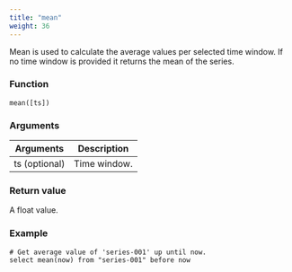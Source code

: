 ```yaml
---
title: "mean"
weight: 36
---
```


Mean is used to calculate the average values per selected time window. If no time window is provided it returns the mean of the series.

### Function

    mean([ts])

### Arguments

 Arguments   | Description
 ----------- | -----------
ts (optional) | Time window.

### Return value

A float value.

### Example

    # Get average value of 'series-001' up until now.
    select mean(now) from "series-001" before now
